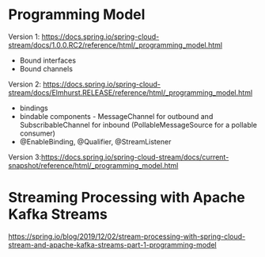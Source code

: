 # Programming Model

Version 1: https://docs.spring.io/spring-cloud-stream/docs/1.0.0.RC2/reference/html/_programming_model.html
* Bound interfaces
* Bound channels

Version 2: https://docs.spring.io/spring-cloud-stream/docs/Elmhurst.RELEASE/reference/html/_programming_model.html 
* bindings
* bindable components - MessageChannel for outbound and SubscribableChannel for inbound (PollableMessageSource for a pollable consumer)
* @EnableBinding, @Qualifier, @StreamListener

Version 3:https://docs.spring.io/spring-cloud-stream/docs/current-snapshot/reference/html/_programming_model.html

# Streaming Processing with Apache Kafka Streams
https://spring.io/blog/2019/12/02/stream-processing-with-spring-cloud-stream-and-apache-kafka-streams-part-1-programming-model

